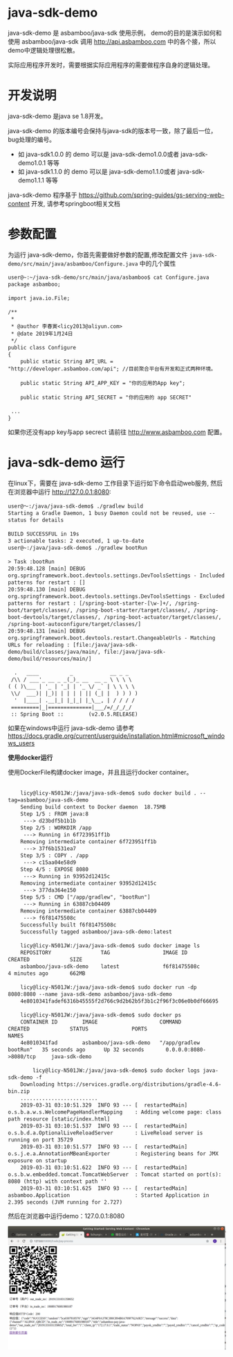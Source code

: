 # java-sdk-demo

java-sdk-demo 是 asbamboo/java-sdk 使用示例， demo的目的是演示如何和使用 asbamboo/java-sdk 调用 http://api.asbamboo.com 中的各个接，所以demo中逻辑处理很松散。

实际应用程序开发时，需要根据实际应用程序的需要做程序自身的逻辑处理。

# 开发说明

java-sdk-demo 是java se 1.8开发。

java-sdk-demo 的版本编号会保持与java-sdk的版本号一致，除了最后一位，bug处理的编号。
 - 如 java-sdk1.0.0 的 demo 可以是 java-sdk-demo1.0.0或者 java-sdk-demo1.0.1 等等
 - 如 java-sdk1.1.0 的 demo 可以是 java-sdk-demo1.1.0或者 java-sdk-demo1.1.1 等等

java-sdk-demo 程序基于 https://github.com/spring-guides/gs-serving-web-content 开发, 请参考springboot相关文档

# 参数配置

为运行 java-sdk-demo，你首先需要做好参数的配置,修改配置文件 `java-sdk-demo/src/main/java/asbamboo/Configure.java` 中的几个属性

```
user@~:~/java-sdk-demo/src/main/java/asbamboo$ cat Configure.java 
package asbamboo;

import java.io.File;

/**
 * 
 * @author 李春寅<licy2013@aliyun.com>
 * @date 2019年1月24日
 */
public class Configure 
{
	public static String API_URL = "http://developer.asbamboo.com/api"; //目前聚合平台有开发和正式两种环境。
	
	public static String API_APP_KEY = "你的应用的App key";
	
	public static String API_SECRET = "你的应用的 app SECRET"
 
 ...
}

```
如果你还没有app key与app secrect 请前往 http://www.asbamboo.com 配置。



# java-sdk-demo 运行

在linux下，需要在 java-sdk-demo 工作目录下运行如下命令启动web服务, 然后在浏览器中运行 http://127.0.0.1:8080:

```
user@～:/java/java-sdk-demo$ ./gradlew build
Starting a Gradle Daemon, 1 busy Daemon could not be reused, use --status for details

BUILD SUCCESSFUL in 19s
3 actionable tasks: 2 executed, 1 up-to-date
user@~:/java/java-sdk-demo$ ./gradlew bootRun

> Task :bootRun 
20:59:48.128 [main] DEBUG org.springframework.boot.devtools.settings.DevToolsSettings - Included patterns for restart : []
20:59:48.130 [main] DEBUG org.springframework.boot.devtools.settings.DevToolsSettings - Excluded patterns for restart : [/spring-boot-starter-[\w-]+/, /spring-boot/target/classes/, /spring-boot-starter/target/classes/, /spring-boot-devtools/target/classes/, /spring-boot-actuator/target/classes/, /spring-boot-autoconfigure/target/classes/]
20:59:48.131 [main] DEBUG org.springframework.boot.devtools.restart.ChangeableUrls - Matching URLs for reloading : [file:/java/java-sdk-demo/build/classes/java/main/, file:/java/java-sdk-demo/build/resources/main/]

  .   ____          _            __ _ _
 /\\ / ___'_ __ _ _(_)_ __  __ _ \ \ \ \
( ( )\___ | '_ | '_| | '_ \/ _` | \ \ \ \
 \\/  ___)| |_)| | | | | || (_| |  ) ) ) )
  '  |____| .__|_| |_|_| |_\__, | / / / /
 =========|_|==============|___/=/_/_/_/
 :: Spring Boot ::        (v2.0.5.RELEASE)
```

如果在windows中运行 java-sdk-demo 请参考 https://docs.gradle.org/current/userguide/installation.html#microsoft_windows_users

**使用docker运行**  

使用DockerFile构建docker image，并且且运行docker container。

```

    licy@licy-N501JW:/java/java-sdk-demo$ sudo docker build . --tag=asbamboo/java-sdk-demo
    Sending build context to Docker daemon  18.75MB
    Step 1/5 : FROM java:8
     ---> d23bdf5b1b1b
    Step 2/5 : WORKDIR /app
     ---> Running in 6f723951ff1b
    Removing intermediate container 6f723951ff1b
     ---> 37f6b1531ea7
    Step 3/5 : COPY . /app
     ---> c15aa04e58d9
    Step 4/5 : EXPOSE 8080
     ---> Running in 93952d12415c
    Removing intermediate container 93952d12415c
     ---> 377da364e150
    Step 5/5 : CMD ["/app/gradlew", "bootRun"]
     ---> Running in 63887cb04409
    Removing intermediate container 63887cb04409
     ---> f6f81475508c
    Successfully built f6f81475508c
    Successfully tagged asbamboo/java-sdk-demo:latest

    licy@licy-N501JW:/java/java-sdk-demo$ sudo docker image ls
    REPOSITORY                TAG                 IMAGE ID            CREATED             SIZE
    asbamboo/java-sdk-demo    latest              f6f81475508c        4 minutes ago       662MB

    licy@licy-N501JW:/java/java-sdk-demo$ sudo docker run -dp 8080:8080 --name java-sdk-demo asbamboo/java-sdk-demo
    4e8010341fadef6316b45555f2d766c9d2b62b5f3b1c2f96f3c06e0b0df66695

    licy@licy-N501JW:/java/java-sdk-demo$ sudo docker ps
    CONTAINER ID        IMAGE                    COMMAND                  CREATED             STATUS              PORTS                      NAMES
    4e8010341fad        asbamboo/java-sdk-demo   "/app/gradlew bootRun"   35 seconds ago      Up 32 seconds       0.0.0.0:8080->8080/tcp     java-sdk-demo

        licy@licy-N501JW:/java/java-sdk-demo$ sudo docker logs java-sdk-demo -f
    Downloading https://services.gradle.org/distributions/gradle-4.6-bin.zip
    .........................
    2019-03-31 03:10:51.329  INFO 93 --- [  restartedMain] o.s.b.a.w.s.WelcomePageHandlerMapping    : Adding welcome page: class path resource [static/index.html]
    2019-03-31 03:10:51.537  INFO 93 --- [  restartedMain] o.s.b.d.a.OptionalLiveReloadServer       : LiveReload server is running on port 35729
    2019-03-31 03:10:51.577  INFO 93 --- [  restartedMain] o.s.j.e.a.AnnotationMBeanExporter        : Registering beans for JMX exposure on startup
    2019-03-31 03:10:51.622  INFO 93 --- [  restartedMain] o.s.b.w.embedded.tomcat.TomcatWebServer  : Tomcat started on port(s): 8080 (http) with context path ''
    2019-03-31 03:10:51.625  INFO 93 --- [  restartedMain] asbamboo.Application                     : Started Application in 2.395 seconds (JVM running for 2.727)  

```

然后在浏览器中运行demo：127.0.0.1:8080  

![Image text](demo.png)
